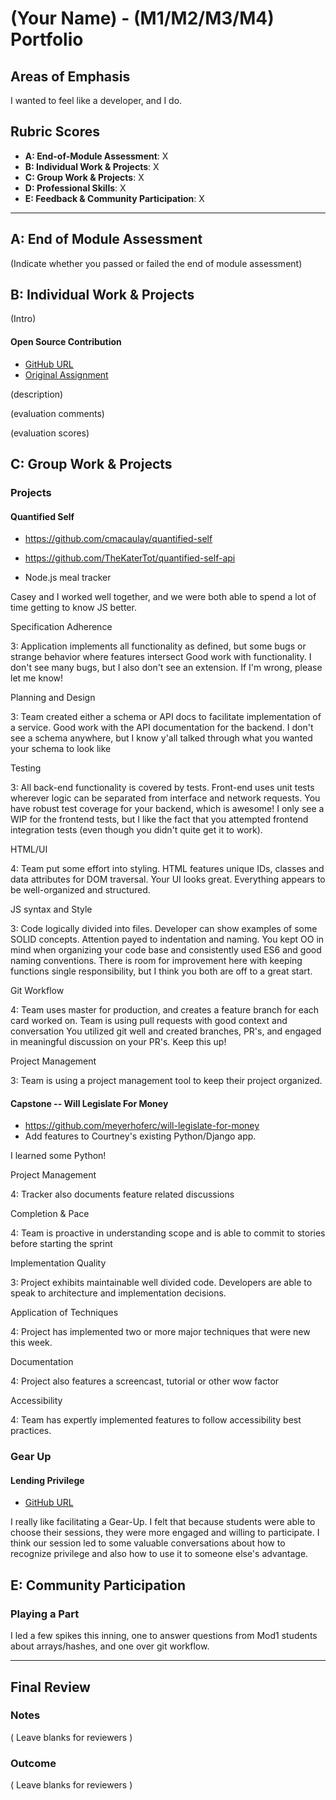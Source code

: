 # (Your Name) - (M1/M2/M3/M4) Portfolio

## Areas of Emphasis

I wanted to feel like a developer, and I do.

## Rubric Scores

* **A: End-of-Module Assessment**: X
* **B: Individual Work & Projects**: X
* **C: Group Work & Projects**: X
* **D: Professional Skills**: X
* **E: Feedback & Community Participation**: X

-----------------------

## A: End of Module Assessment

(Indicate whether you passed or failed the end of module assessment)


## B: Individual Work & Projects

(Intro)

#### Open Source Contribution

* [GitHub URL]()
* [Original Assignment]()

(description)

(evaluation comments)

(evaluation scores)

## C: Group Work & Projects

### Projects

#### Quantified Self

* https://github.com/cmacaulay/quantified-self
* https://github.com/TheKaterTot/quantified-self-api

* Node.js meal tracker

Casey and I worked well together, and we were both able to spend a lot of time getting to know JS better.

Specification Adherence


3: Application implements all functionality as defined, but some bugs or strange behavior where features intersect
Good work with functionality. I don't see many bugs, but I also don't see an extension. If I'm wrong, please let me know!

Planning and Design

3: Team created either a schema or API docs to facilitate implementation of a service.
Good work with the API documentation for the backend. I don't see a schema anywhere, but I know y'all talked through what you wanted your schema to look like

Testing


3: All back-end functionality is covered by tests. Front-end uses unit tests wherever logic can be separated from interface and network requests.
You have robust test coverage for your backend, which is awesome! I only see a WIP for the frontend tests, but I like the fact that you attempted frontend integration tests (even though you didn't quite get it to work).

HTML/UI

4: Team put some effort into styling. HTML features unique IDs, classes and data attributes for DOM traversal.
Your UI looks great. Everything appears to be well-organized and structured.

JS syntax and Style

3: Code logically divided into files. Developer can show examples of some SOLID concepts. Attention payed to indentation and naming.
You kept OO in mind when organizing your code base and consistently used ES6 and good naming conventions. There is room for improvement here with keeping functions single responsibility, but I think you both are off to a great start.

Git Workflow

4: Team uses master for production, and creates a feature branch for each card worked on. Team is using pull requests with good context and conversation
You utilized git well and created branches, PR's, and engaged in meaningful discussion on your PR's. Keep this up!

Project Management

3: Team is using a project management tool to keep their project organized.

#### Capstone -- Will Legislate For Money

* https://github.com/meyerhoferc/will-legislate-for-money
* Add features to Courtney's existing Python/Django app.

I learned some Python!

Project Management

  4: Tracker also documents feature related discussions

Completion & Pace

  4: Team is proactive in understanding scope and is able to commit to stories before starting the sprint

Implementation Quality

  3: Project exhibits maintainable well divided code. Developers are able to speak to architecture and implementation decisions.

Application of Techniques

  4: Project has implemented two or more major techniques that were new this week.

Documentation

  4: Project also features a screencast, tutorial or other wow factor

Accessibility

  4: Team has expertly implemented features to follow accessibility best practices.


### Gear Up
#### Lending Privilege

* [GitHub URL]()

I really like facilitating a Gear-Up. I felt that because students were able to choose their sessions, they were more engaged
and willing to participate. I think our session led to some valuable conversations about how to recognize privilege and also
how to use it to someone else's advantage.

## E: Community Participation

### Playing a Part

I led a few spikes this inning, one to answer questions from Mod1 students about arrays/hashes, and one over git workflow.

------------------

## Final Review

### Notes

( Leave blanks for reviewers )

### Outcome

( Leave blanks for reviewers )
